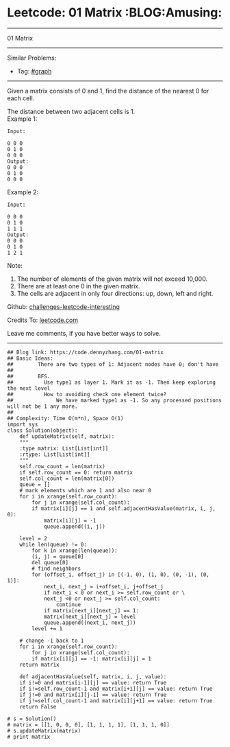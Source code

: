 
# Leetcode: 01 Matrix     :BLOG:Amusing:

---

01 Matrix  

---

Similar Problems:  

-   Tag: [#graph](https://code.dennyzhang.com/tag/graph)

---

Given a matrix consists of 0 and 1, find the distance of the nearest 0 for each cell.  

The distance between two adjacent cells is 1.  
Example 1:  

    Input:
    
    0 0 0
    0 1 0
    0 0 0
    Output:
    0 0 0
    0 1 0
    0 0 0

Example 2:  

    Input:
    
    0 0 0
    0 1 0
    1 1 1
    Output:
    0 0 0
    0 1 0
    1 2 1

Note:  

1.  The number of elements of the given matrix will not exceed 10,000.
2.  There are at least one 0 in the given matrix.
3.  The cells are adjacent in only four directions: up, down, left and right.

Github: [challenges-leetcode-interesting](https://github.com/DennyZhang/challenges-leetcode-interesting/tree/master/problems/problems/01-matrix)  

Credits To: [leetcode.com](https://leetcode.com/problems/01-matrix/description/)  

Leave me comments, if you have better ways to solve.  

---

    ## Blog link: https://code.dennyzhang.com/01-matrix
    ## Basic Ideas:
    ##        There are two types of 1: Adjacent nodes have 0; don't have
    ##
    ##        BFS. 
    ##          Use type1 as layer 1. Mark it as -1. Then keep exploring the next level
    ##          How to avoiding check one element twice?
    ##              We have marked type1 as -1. So any processed positions will not be 1 any more.
    ##
    ## Complexity: Time O(m*n), Space O(1)
    import sys
    class Solution(object):
        def updateMatrix(self, matrix):
    	"""
    	:type matrix: List[List[int]]
    	:rtype: List[List[int]]
    	"""
    	self.row_count = len(matrix)
    	if self.row_count == 0: return matrix
    	self.col_count = len(matrix[0])
    	queue = []
    	# mark elements which are 1 and also near 0
    	for i in xrange(self.row_count):
    	    for j in xrange(self.col_count):
    		if matrix[i][j] == 1 and self.adjacentHasValue(matrix, i, j, 0):
    		    matrix[i][j] = -1
    		    queue.append((i, j))
    
    	level = 2
    	while len(queue) != 0:
    	    for k in xrange(len(queue)):
    		(i, j) = queue[0]
    		del queue[0]
    		# find neighbors
    		for (offset_i, offset_j) in [(-1, 0), (1, 0), (0, -1), (0, 1)]:
    		    next_i, next_j = i+offset_i, j+offset_j
    		    if next_i < 0 or next_i >= self.row_count or \
    			next_j <0 or next_j >= self.col_count:
    			    continue
    		    if matrix[next_i][next_j] == 1:
    			matrix[next_i][next_j] = level
    			queue.append((next_i, next_j))
    	    level += 1
    
    	# change -1 back to 1
    	for i in xrange(self.row_count):
    	    for j in xrange(self.col_count):
    		if matrix[i][j] == -1: matrix[i][j] = 1
    	return matrix
    
        def adjacentHasValue(self, matrix, i, j, value):
    	if i!=0 and matrix[i-1][j] == value: return True
    	if i!=self.row_count-1 and matrix[i+1][j] == value: return True
    	if j!=0 and matrix[i][j-1] == value: return True
    	if j!=self.col_count-1 and matrix[i][j+1] == value: return True
    	return False
    
    # s = Solution()
    # matrix = [[1, 0, 0, 0], [1, 1, 1, 1], [1, 1, 1, 0]]
    # s.updateMatrix(matrix)
    # print matrix

